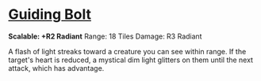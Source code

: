 # [Guiding Bolt](Guiding%20Bolt.md)
**Scalable: +R2 Radiant**
Range: 18 Tiles
Damage: R3 Radiant

A flash of light streaks toward a creature you can see within range. If the target's heart is reduced, a mystical dim light glitters on them until the next attack, which has advantage.